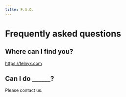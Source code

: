 ```yaml
---
title: F.A.Q.
---
```


# Frequently asked questions

## Where can I find you?

https://telnyx.com


## Can I do ______?

Please contact us.


